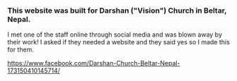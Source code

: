 ### This website was built for Darshan ("Vision") Church in Beltar, Nepal.

I met one of the staff online through social media and was blown away by their work!
I asked if they needed a website and they said yes so I made this for them.

https://www.facebook.com/Darshan-Church-Beltar-Nepal-173150410145714/